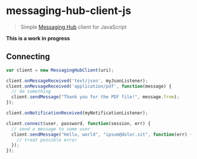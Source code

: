 # messaging-hub-client-js

> Simple [Messaging Hub](http://msging.net/) client for JavaScript

**This is a work in progress**

## Connecting

```javascript
var client = new MessagingHubClient(uri);

client.onMessageReceived('text/json', myJsonListener);
client.onMessageReceived('application/pdf', function(message) {
  // do something
  client.sendMessage("Thank you for the PDF file!", message.from);
});

client.onNotificationReceived(myNotificationListener);

client.connect(user, password, function(session, err) {
  // send a message to some user
  client.sendMessage("Hello, world", "ipsum@dolor.sit", function(err) {
    // treat possible error
  });
});
```
